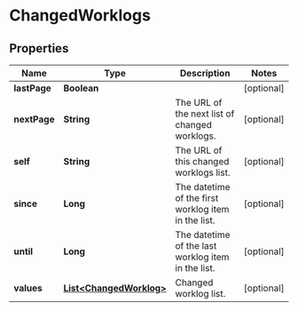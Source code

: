 # ChangedWorklogs

## Properties
Name | Type | Description | Notes
------------ | ------------- | ------------- | -------------
**lastPage** | **Boolean** |  |  [optional]
**nextPage** | **String** | The URL of the next list of changed worklogs. |  [optional]
**self** | **String** | The URL of this changed worklogs list. |  [optional]
**since** | **Long** | The datetime of the first worklog item in the list. |  [optional]
**until** | **Long** | The datetime of the last worklog item in the list. |  [optional]
**values** | [**List&lt;ChangedWorklog&gt;**](ChangedWorklog.md) | Changed worklog list. |  [optional]

